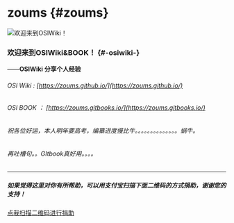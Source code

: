 # zoums {#zoums}

![](https://zoums.github.io/amWiki/images/logo.png "欢迎来到OSIWiki！")

### 欢迎来到OSIWiki&BOOK！ {#-osiwiki-}

——**OSIWiki 分享个人经验**

###### OSI Wiki : [https://zoums.github.io/](https://zoums.github.io/)

###### OSI BOOK ： [https://zoums.gitbooks.io/](https://zoums.gitbooks.io/)

###### 祝各位好运，本人明年要高考，编纂进度慢比牛。。。。。。。。。。。。。。蜗牛。

###### 再吐槽句。。GItbook真好用。。。。

---

##### 如果觉得这里对你有所帮助，可以用支付宝扫描下面二维码的方式捐助，谢谢您的支持！

[点我扫描二维码进行捐助](https://raw.githubusercontent.com/zoums/zoums.github.io/master/amWiki/images/1498295200113.jpg)

